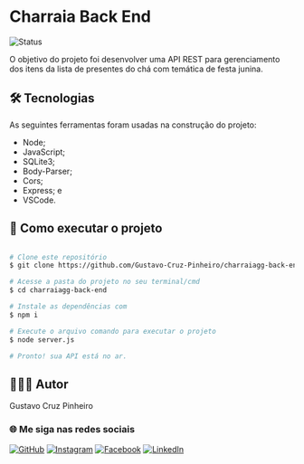 # Charraia Back End
![Status](http://img.shields.io/static/v1?label=Status&message=Finalizado&color=GREEN&style=for-the-badge)

O objetivo do projeto foi desenvolver uma API REST para gerenciamento dos itens da lista de presentes do chá com temática de festa junina.

## 🛠 Tecnologias

As seguintes ferramentas foram usadas na construção do projeto:

* Node;
* JavaScript;
* SQLite3;
* Body-Parser;
* Cors;
* Express; e
* VSCode.

## 🚀 Como executar o projeto

```bash

# Clone este repositório
$ git clone https://github.com/Gustavo-Cruz-Pinheiro/charraiagg-back-end.git

# Acesse a pasta do projeto no seu terminal/cmd
$ cd charraiagg-back-end

# Instale as dependências com
$ npm i

# Execute o arquivo comando para executar o projeto
$ node server.js

# Pronto! sua API está no ar.

```

## 👨🏽‍💻 Autor

Gustavo Cruz Pinheiro

### 🌐 Me siga nas redes sociais

<a href="https://github.com/Gustavo-Cruz-Pinheiro">![GitHub](https://img.shields.io/badge/github-%23121011.svg?style=for-the-badge&logo=github&logoColor=white)</a>
<a href="https://www.instagram.com/gusttavo.cruz_">![Instagram](https://img.shields.io/badge/Instagram-%23E4405F.svg?style=for-the-badge&logo=Instagram&logoColor=white)</a>
<a href="https://www.facebook.com/gustavocruzpinheiro">![Facebook](https://img.shields.io/badge/Facebook-%231877F2.svg?style=for-the-badge&logo=Facebook&logoColor=white)</a>
<a href="https://www.linkedin.com/in/gustavo-cruz-pinheiro-61b852217/">![LinkedIn](https://img.shields.io/badge/linkedin-%230077B5.svg?style=for-the-badge&logo=linkedin&logoColor=white)</a>
